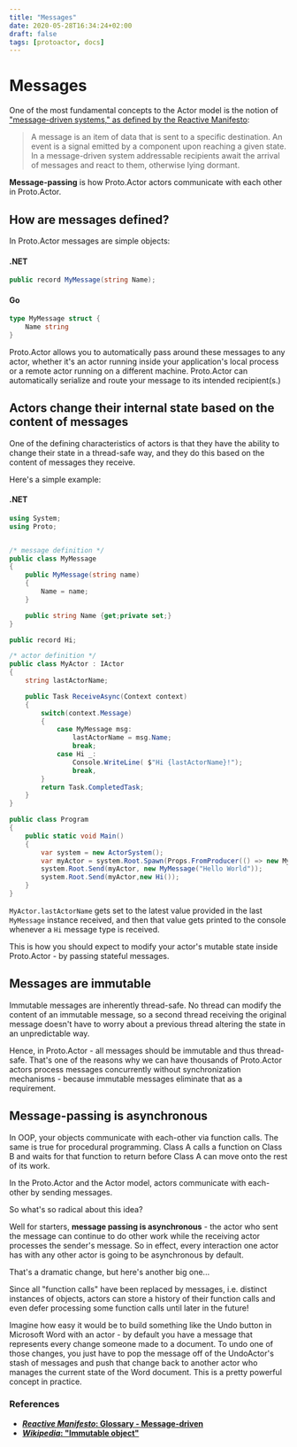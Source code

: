 ```yaml
---
title: "Messages"
date: 2020-05-28T16:34:24+02:00
draft: false
tags: [protoactor, docs]
---
```


# Messages

One of the most fundamental concepts to the Actor model is the notion of ["message-driven systems," as defined by the Reactive Manifesto](http://www.reactivemanifesto.org/glossary#Message-Driven "Reactive Manifesto"):

> A message is an item of data that is sent to a specific destination. An event is a signal emitted by a component upon reaching a given state. In a message-driven system addressable recipients await the arrival of messages and react to them, otherwise lying dormant.

**Message-passing** is how Proto.Actor actors communicate with each other in Proto.Actor.

## How are messages defined?
In Proto.Actor messages are simple objects:

#### .NET

```csharp
public record MyMessage(string Name);
```

#### Go

```go
type MyMessage struct {
    Name string
}
```


Proto.Actor allows you to automatically pass around these messages to any actor, whether it's an actor running inside your application's local process or a remote actor running on a different machine. Proto.Actor can automatically serialize and route your message to its intended recipient(s.)

## Actors change their internal state based on the content of messages

One of the defining characteristics of actors is that they have the ability to change their state in a thread-safe way, and they do this based on the content of messages they receive.

Here's a simple example:

#### .NET

```csharp
using System;
using Proto;


/* message definition */
public class MyMessage
{
    public MyMessage(string name)
    {
        Name = name;
    }

    public string Name {get;private set;}
}

public record Hi;

/* actor definition */
public class MyActor : IActor
{
    string lastActorName;

    public Task ReceiveAsync(Context context)
    {
        switch(context.Message)
        {
            case MyMessage msg:
                lastActorName = msg.Name;
                break;
            case Hi _:
                Console.WriteLine( $"Hi {lastActorName}!");
                break,
        }
        return Task.CompletedTask;
    }
}

public class Program
{
    public static void Main()
    {
        var system = new ActorSystem();
        var myActor = system.Root.Spawn(Props.FromProducer(() => new MyActor));
        system.Root.Send(myActor, new MyMessage("Hello World"));
        system.Root.Send(myActor,new Hi());
    }
}
```


`MyActor.lastActorName` gets set to the latest value provided in the last `MyMessage` instance received, and then that value gets printed to the console whenever a `Hi` message type is received.

This is how you should expect to modify your actor's mutable state inside Proto.Actor - by passing stateful messages.

## Messages are immutable

Immutable messages are inherently thread-safe.  No thread can modify the content of an immutable message, so a second thread receiving the original message doesn't have to worry about a previous thread altering the state in an unpredictable way.

Hence, in Proto.Actor - all messages should be immutable and thus thread-safe. That's one of the reasons why we can have thousands of Proto.Actor actors process messages concurrently without synchronization mechanisms - because immutable messages eliminate that as a requirement.

## Message-passing is asynchronous

In OOP, your objects communicate with each-other via function calls. The same is true for procedural programming. Class A calls a function on Class B and waits for that function to return before Class A can move onto the rest of its work.

In the Proto.Actor and the Actor model, actors communicate with each-other by sending messages.

So what's so radical about this idea?

Well for starters, **message passing is asynchronous** - the actor who sent the message can continue to do other work while the receiving actor processes the sender's message.
So in effect, every interaction one actor has with any other actor is going to be asynchronous by default.

That's a dramatic change, but here's another big one...

Since all "function calls" have been replaced by messages, i.e. distinct instances of objects, actors can store a history of their function calls and even defer processing some function calls until later in the future!

Imagine how easy it would be to build something like the Undo button in Microsoft Word with an actor - by default you have a message that represents every change someone made to a document. To undo one of those changes, you just have to pop the message off of the UndoActor's stash of messages and push that change back to another actor who manages the current state of the Word document. This is a pretty powerful concept in practice.

### References

* **[*Reactive Manifesto*: Glossary - Message-driven](http://www.reactivemanifesto.org/glossary#Message-Driven)**
* **[*Wikipedia*: "Immutable object"](http://en.wikipedia.org/wiki/Immutable_object)**
